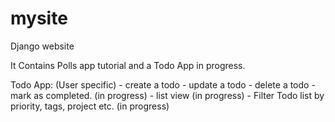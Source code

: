 # mysite
Django website

It Contains Polls app tutorial and a Todo App in progress.

Todo App: (User specific)
    - create a todo
    - update a todo
    - delete a todo
    - mark as completed. (in progress)
    - list view (in progress)
    - Filter Todo list by priority, tags, project etc. (in progress)
